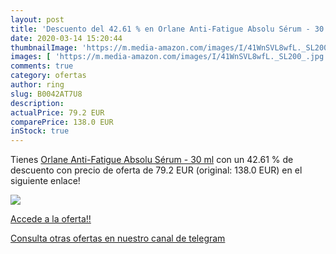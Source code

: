 ```yaml
---
layout: post
title: 'Descuento del 42.61 % en Orlane Anti-Fatigue Absolu Sérum - 30 ml'
date: 2020-03-14 15:20:44
thumbnailImage: 'https://m.media-amazon.com/images/I/41WnSVL8wfL._SL200_.jpg'
images: [ 'https://m.media-amazon.com/images/I/41WnSVL8wfL._SL200_.jpg' ]
comments: true
category: ofertas
author: ring
slug: B0042AT7U8
description:
actualPrice: 79.2 EUR
comparePrice: 138.0 EUR
inStock: true
---
```


Tienes [Orlane Anti-Fatigue Absolu Sérum - 30 ml](https://www.amazon.com/dp/B0042AT7U8/?tag=redken08-20) con un 42.61 % de descuento con precio de oferta de 79.2 EUR (original: 138.0 EUR) en el siguiente enlace!

[![](https://m.media-amazon.com/images/I/41WnSVL8wfL._SL200_.jpg)](https://www.amazon.com/dp/B0042AT7U8/?tag=redken08-20)

[Accede a la oferta!!](https://www.amazon.com/dp/B0042AT7U8/?tag=redken08-20)

[Consulta otras ofertas en nuestro canal de telegram](https://t.me/s/ofertas25)

